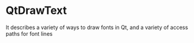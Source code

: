 # QtDrawText
It describes a variety of ways to draw fonts in Qt, and a variety of access paths for font lines
